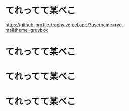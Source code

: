 # てれってて某べこ
https://github-profile-trophy.vercel.app/?username=ryo-ma&theme=gruvbox
# てれってて某べこ

# てれってて某べこ
# てれってて某べこ
